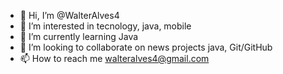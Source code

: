 - 👋 Hi, I’m @WalterAlves4
- 👀 I’m interested in tecnology, java, mobile
- 🌱 I’m currently learning Java
- 💞️ I’m looking to collaborate on news projects java, Git/GitHub
- 📫 How to reach me walteralves4@gmail.com

<!---
WalterAlves4/WalterAlves4 is a ✨ special ✨ repository because its `README.md` (this file) appears on your GitHub profile.
You can click the Preview link to take a look at your changes.
--->
